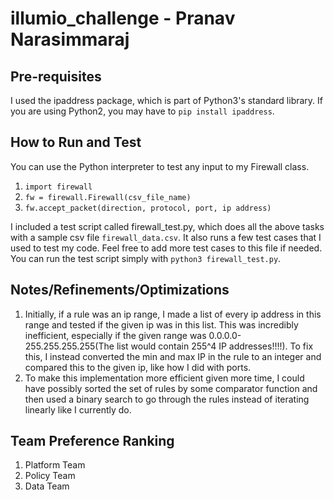 # illumio_challenge - Pranav Narasimmaraj

## Pre-requisites
I used the ipaddress package, which is part of Python3's standard library. If you are using Python2, you may have to `pip install ipaddress`.

## How to Run and Test
You can use the Python interpreter to test any input to my Firewall class.
1. `import firewall`
2. `fw = firewall.Firewall(csv_file_name)`
3. `fw.accept_packet(direction, protocol, port, ip address)`

I included a test script called firewall_test.py, which does all the above tasks with a sample csv file `firewall_data.csv`. It also runs a few test cases that I used to test my code. Feel free to add more test cases to this file if needed. You can run the test script simply with `python3 firewall_test.py`.

## Notes/Refinements/Optimizations
1. Initially, if a rule was an ip range, I made a list of every ip address in this range and tested if the given ip was in this list. This was incredibly inefficient, especially if the given range was 0.0.0.0-255.255.255.255(The list would contain 255^4 IP addresses!!!!). To fix this, I instead converted the min and max IP in the rule to an integer and compared this to the given ip, like how I did with ports.
2. To make this implementation more efficient given more time, I could have possibly sorted the set of rules by some comparator function and then used a binary search to go through the rules instead of iterating linearly like I currently do.

## Team Preference Ranking
1. Platform Team
2. Policy Team
3. Data Team
